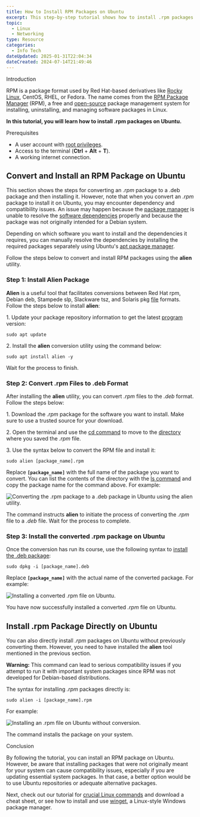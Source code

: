 ```yaml
---
title: How to Install RPM Packages on Ubuntu
excerpt: This step-by-step tutorial shows how to install .rpm packages on Ubuntu using the alien conversion utility.
topic:
  - Linux
  - Networking
type: Resource
categories:
  - Info Tech
dateUpdated: 2025-01-31T22:04:34
dateCreated: 2024-07-14T21:49:46
---
```

Introduction

RPM is a package format used by Red Hat-based derivatives like [Rocky Linux](https://phoenixnap.com/kb/what-is-rocky-linux), CentOS, RHEL, or Fedora. The name comes from the [RPM Package Manager](https://phoenixnap.com/kb/rpm-command-in-linux) (RPM), a free and [open-source](https://phoenixnap.com/glossary/what-is-open-source) package management system for installing, uninstalling, and managing software packages in Linux.

**In this tutorial, you will learn how to install .rpm packages on Ubuntu.**



Prerequisites

-   A user account with [root privileges](https://phoenixnap.com/glossary/what-is-root-access).
-   Access to the terminal (**Ctrl** + **Alt** + **T**).
-   A working internet connection.

## Convert and Install an RPM Package on Ubuntu

This section shows the steps for converting an _.rpm_ package to a .deb package and then installing it. However, note that when you convert an _.rpm_ package to install it on Ubuntu, you may encounter dependency and compatibility issues. An issue may happen because the [package manager](https://phoenixnap.com/glossary/what-is-a-package-manager) is unable to resolve the [software dependencies](https://phoenixnap.com/blog/software-dependencies) properly and because the package was not originally intended for a Debian system.

Depending on which software you want to install and the dependencies it requires, you can manually resolve the dependencies by installing the required packages separately using Ubuntu's [apt package manager](https://phoenixnap.com/kb/apt-linux).

Follow the steps below to convert and install RPM packages using the **alien** utility.

### Step 1: Install Alien Package

**Alien** is a useful tool that facilitates conversions between Red Hat rpm, Debian deb, Stampede slp, Slackware tsz, and Solaris pkg [file](https://phoenixnap.com/glossary/what-is-a-file) formats. Follow the steps below to install **alien**:

1\. Update your package repository information to get the latest [program](https://phoenixnap.com/glossary/what-is-a-program) version:

```
sudo apt update
```

2\. Install the **alien** conversion utility using the command below:

```
sudo apt install alien -y
```

Wait for the process to finish.

### Step 2: Convert .rpm Files to .deb Format

After installing the **alien** utility, you can convert _.rpm_ files to the _.deb_ format. Follow the steps below:

1\. Download the _.rpm_ package for the software you want to install. Make sure to use a trusted source for your download.

2\. Open the terminal and use the [cd command](https://phoenixnap.com/kb/linux-cd-command) to move to the [directory](https://phoenixnap.com/glossary/what-is-a-directory) where you saved the _.rpm_ file.

3\. Use the syntax below to convert the RPM file and install it:

```
sudo alien [package_name].rpm
```

Replace **`[package_name]`** with the full name of the package you want to convert. You can list the contents of the directory with the [ls command](https://phoenixnap.com/kb/linux-ls-commands) and copy the package name for the command above. For example:

![Converting the .rpm package to a .deb package in Ubuntu using the alien utility.](https://phoenixnap.com/kb/wp-content/uploads/2024/03/convert-rpm-package-to-deb-with-alien.png)

The command instructs **alien** to initiate the process of converting the _.rpm_ file to a _.deb_ file. Wait for the process to complete.

### Step 3: Install the converted .rpm package on Ubuntu

Once the conversion has run its course, use the following syntax to [install the .deb package](https://phoenixnap.com/kb/install-deb-files-ubuntu):

```
sudo dpkg -i [package_name].deb
```

Replace **`[package_name]`** with the actual name of the converted package. For example:

![Installing a converted .rpm file on Ubuntu.](https://phoenixnap.com/kb/wp-content/uploads/2024/03/install-converted-rpm-file.png)

You have now successfully installed a converted _.rpm_ file on Ubuntu.

## Install .rpm Package Directly on Ubuntu

You can also directly install _.rpm_ packages on Ubuntu without previously converting them. However, you need to have installed the **alien** tool mentioned in the previous section.

**Warning:** This command can lead to serious compatibility issues if you attempt to run it with important system packages since RPM was not developed for Debian-based distributions.

The syntax for installing _.rpm_ packages directly is:

```
sudo alien -i [package_name].rpm
```

For example:

![Installing an .rpm file on Ubuntu without conversion.](https://phoenixnap.com/kb/wp-content/uploads/2024/03/install-rpm-file-without-conversion.png)

The command installs the package on your system.

Conclusion

By following the tutorial, you can install an RPM package on Ubuntu. However, be aware that installing packages that were not originally meant for your system can cause compatibility issues, especially if you are updating essential system packages. In that case, a better option would be to use Ubuntu repositories or adequate alternative packages.

Next, check out our tutorial for [crucial Linux commands](https://phoenixnap.com/kb/linux-commands-cheat-sheet) and download a cheat sheet, or see how to install and use [winget](https://phoenixnap.com/kb/install-winget), a Linux-style Windows package manager.
